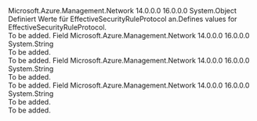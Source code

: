 <Type Name="EffectiveSecurityRuleProtocol" FullName="Microsoft.Azure.Management.Network.Models.EffectiveSecurityRuleProtocol">
  <TypeSignature Language="C#" Value="public static class EffectiveSecurityRuleProtocol" />
  <TypeSignature Language="ILAsm" Value=".class public auto ansi abstract sealed beforefieldinit EffectiveSecurityRuleProtocol extends System.Object" />
  <TypeSignature Language="DocId" Value="T:Microsoft.Azure.Management.Network.Models.EffectiveSecurityRuleProtocol" />
  <TypeSignature Language="VB.NET" Value="Public Class EffectiveSecurityRuleProtocol" />
  <TypeSignature Language="F#" Value="type EffectiveSecurityRuleProtocol = class" />
  <AssemblyInfo>
    <AssemblyName>Microsoft.Azure.Management.Network</AssemblyName>
    <AssemblyVersion>14.0.0.0</AssemblyVersion>
    <AssemblyVersion>16.0.0.0</AssemblyVersion>
  </AssemblyInfo>
  <Base>
    <BaseTypeName>System.Object</BaseTypeName>
  </Base>
  <Interfaces />
  <Docs>
    <summary>
            <span data-ttu-id="697d4-101">Definiert Werte für EffectiveSecurityRuleProtocol an.</span><span class="sxs-lookup"><span data-stu-id="697d4-101">Defines values for EffectiveSecurityRuleProtocol.</span></span>
            </summary>
    <remarks>To be added.</remarks>
  </Docs>
  <Members>
    <Member MemberName="All">
      <MemberSignature Language="C#" Value="public const string All;" />
      <MemberSignature Language="ILAsm" Value=".field public static literal string All" />
      <MemberSignature Language="DocId" Value="F:Microsoft.Azure.Management.Network.Models.EffectiveSecurityRuleProtocol.All" />
      <MemberSignature Language="VB.NET" Value="Public Const All As String " />
      <MemberSignature Language="F#" Value="val mutable All : string" Usage="Microsoft.Azure.Management.Network.Models.EffectiveSecurityRuleProtocol.All" />
      <MemberType>Field</MemberType>
      <AssemblyInfo>
        <AssemblyName>Microsoft.Azure.Management.Network</AssemblyName>
        <AssemblyVersion>14.0.0.0</AssemblyVersion>
        <AssemblyVersion>16.0.0.0</AssemblyVersion>
      </AssemblyInfo>
      <ReturnValue>
        <ReturnType>System.String</ReturnType>
      </ReturnValue>
      <Docs>
        <summary>To be added.</summary>
        <remarks>To be added.</remarks>
      </Docs>
    </Member>
    <Member MemberName="Tcp">
      <MemberSignature Language="C#" Value="public const string Tcp;" />
      <MemberSignature Language="ILAsm" Value=".field public static literal string Tcp" />
      <MemberSignature Language="DocId" Value="F:Microsoft.Azure.Management.Network.Models.EffectiveSecurityRuleProtocol.Tcp" />
      <MemberSignature Language="VB.NET" Value="Public Const Tcp As String " />
      <MemberSignature Language="F#" Value="val mutable Tcp : string" Usage="Microsoft.Azure.Management.Network.Models.EffectiveSecurityRuleProtocol.Tcp" />
      <MemberType>Field</MemberType>
      <AssemblyInfo>
        <AssemblyName>Microsoft.Azure.Management.Network</AssemblyName>
        <AssemblyVersion>14.0.0.0</AssemblyVersion>
        <AssemblyVersion>16.0.0.0</AssemblyVersion>
      </AssemblyInfo>
      <ReturnValue>
        <ReturnType>System.String</ReturnType>
      </ReturnValue>
      <Docs>
        <summary>To be added.</summary>
        <remarks>To be added.</remarks>
      </Docs>
    </Member>
    <Member MemberName="Udp">
      <MemberSignature Language="C#" Value="public const string Udp;" />
      <MemberSignature Language="ILAsm" Value=".field public static literal string Udp" />
      <MemberSignature Language="DocId" Value="F:Microsoft.Azure.Management.Network.Models.EffectiveSecurityRuleProtocol.Udp" />
      <MemberSignature Language="VB.NET" Value="Public Const Udp As String " />
      <MemberSignature Language="F#" Value="val mutable Udp : string" Usage="Microsoft.Azure.Management.Network.Models.EffectiveSecurityRuleProtocol.Udp" />
      <MemberType>Field</MemberType>
      <AssemblyInfo>
        <AssemblyName>Microsoft.Azure.Management.Network</AssemblyName>
        <AssemblyVersion>14.0.0.0</AssemblyVersion>
        <AssemblyVersion>16.0.0.0</AssemblyVersion>
      </AssemblyInfo>
      <ReturnValue>
        <ReturnType>System.String</ReturnType>
      </ReturnValue>
      <Docs>
        <summary>To be added.</summary>
        <remarks>To be added.</remarks>
      </Docs>
    </Member>
  </Members>
</Type>